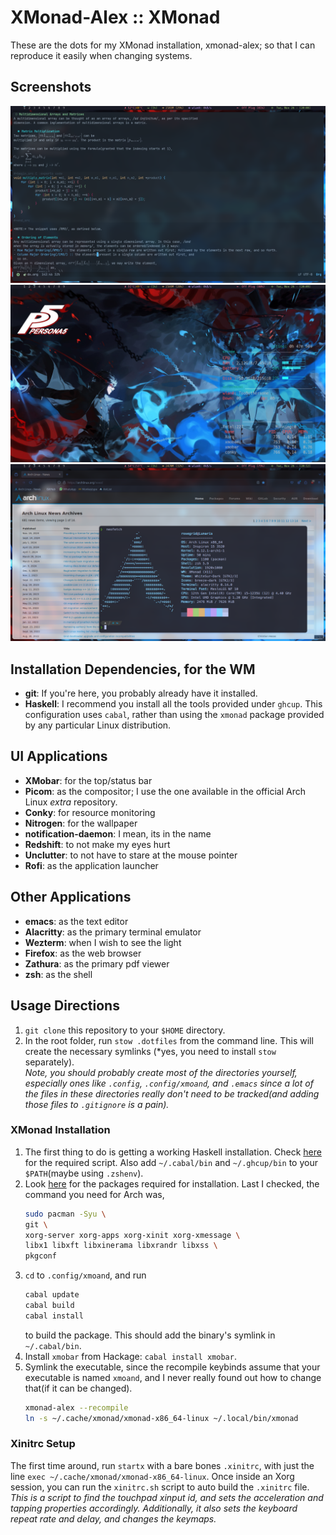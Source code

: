 # XMonad-Alex :: XMonad
These are the dots for my XMonad installation, xmonad-alex; so that I can reproduce it easily when
changing systems.

## Screenshots
![Emacs(Org Mode)](../Screenshots/SS1-emacs.png)
![Empty Screen](../Screenshots/SS2-empty.png)
![Fetch](../Screenshots/SS3-fastfetch.png)

## Installation Dependencies, for the WM
- **git**: If you're here, you probably already have it installed.
- **Haskell**: I recommend you install all the tools provided under `ghcup`. This configuration
  uses `cabal`, rather than using the `xmonad` package provided by any particular Linux distribution.
  
## UI Applications
- **XMobar**: for the top/status bar
- **Picom**: as the compositor; I use the one available in the official Arch Linux *extra* repository.
- **Conky**: for resource monitoring
- **Nitrogen**: for the wallpaper
- **notification-daemon**: I mean, its in the name
- **Redshift**: to not make my eyes hurt
- **Unclutter**: to not have to stare at the mouse pointer
- **Rofi**: as the application launcher

## Other Applications
- **emacs**: as the text editor
- **Alacritty**: as the primary terminal emulator
- **Wezterm**: when I wish to see the light
- **Firefox**: as the web browser
- **Zathura**: as the primary pdf viewer
- **zsh**: as the shell

## Usage Directions
1. `git clone` this repository to your `$HOME` directory.
2. In the root folder, run `stow .dotfiles` from the command line. This will create the necessary
   symlinks (*yes, you need to install `stow` separately).  
   *Note, you should probably create most of the directories yourself, especially ones
   like `.config`, `.config/xmoand`, and `.emacs` since a lot of the files in these directories
   really don't need to be tracked(and adding those files to `.gitignore` is a pain).*

### XMonad Installation
1. The first thing to do is getting a working Haskell installation. Check
   [here](https://www.haskell.org/ghcup/install/) for the required script. Also add `~/.cabal/bin`
   and `~/.ghcup/bin` to your `$PATH`(maybe using `.zshenv`).
2. Look [here](https://xmonad.org/INSTALL.html) for the packages required for installation. Last I
   checked, the command you need for Arch was,
   ```sh
   sudo pacman -Syu \
   git \
   xorg-server xorg-apps xorg-xinit xorg-xmessage \
   libx1 libxft libxinerama libxrandr libxss \
   pkgconf
   ```
3. `cd` to `.config/xmoand`, and run
   ```sh
   cabal update
   cabal build
   cabal install
   ```
   to build the package. This should add the binary's symlink in `~/.cabal/bin`.  
4. Install `xmobar` from Hackage: `cabal install xmobar`.
5. Symlink the executable, since the recompile keybinds assume that your executable is named
   `xmoand`, and I never really found out how to change that(if it can be changed).
   ```sh
   xmonad-alex --recompile
   ln -s ~/.cache/xmonad/xmonad-x86_64-linux ~/.local/bin/xmonad
   ```
   
### Xinitrc Setup
The first time around, run `startx` with a bare bones `.xinitrc`, with just the line
`exec ~/.cache/xmonad/xmonad-x86_64-linux`. Once inside an Xorg session, you can run the
`xinitrc.sh` script to auto build the `.xinitrc` file.
*This is a script to find the touchpad xinput id, and sets the acceleration and tapping properties
accordingly. Additionally, it also sets the keyboard repeat rate and delay, and changes the
keymaps.*
